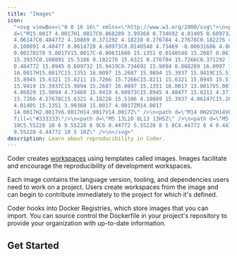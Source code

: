 ```yaml
---
title: "Images"
icon:
  "<svg viewBox=\"0 0 16 16\" xmlns=\"http://www.w3.org/2000/svg\">\n<path
  d=\"M15.0017 4.0017H1.0017C0.868289 3.99368 0.734692 4.01405 0.609732
  4.06147C0.484772 4.10889 0.371292 4.18228 0.276784 4.27678C0.182276 4.37129
  0.108891 4.48477 0.0614728 4.60973C0.0140548 4.73469 -0.00631686 4.86829
  0.00170278 5.0017V15.0017C-0.00631686 15.1351 0.0140548 15.2687 0.0614728
  15.3937C0.108891 15.5186 0.182276 15.6321 0.276784 15.7266C0.371292 15.8211
  0.484772 15.8945 0.609732 15.9419C0.734692 15.9894 0.868289 16.0097 1.0017
  16.0017H15.0017C15.1351 16.0097 15.2687 15.9894 15.3937 15.9419C15.5186
  15.8945 15.6321 15.8211 15.7266 15.7266C15.8211 15.6321 15.8945 15.5186
  15.9419 15.3937C15.9894 15.2687 16.0097 15.1351 16.0017 15.0017V5.0017C16.0097
  4.86829 15.9894 4.73469 15.9419 4.60973C15.8945 4.48477 15.8211 4.37129
  15.7266 4.27678C15.6321 4.18228 15.5186 4.10889 15.3937 4.06147C15.2687
  4.01405 15.1351 3.99368 15.0017 4.0017ZM14.0017
  14.0017H2.0017V6.0017H14.0017V14.0017Z\" />\n<path d=\"M14 0H2V2H14V0Z\"
  fill=\"#333333\"/>\n<path d=\"M5 13L10 8L13 13H5Z\" />\n<path d=\"M5
  10C5.55228 10 6 9.55228 6 9C6 8.44772 5.55228 8 5 8C4.44772 8 4 8.44772 4 9C4
  9.55228 4.44772 10 5 10Z\" />\n</svg>"
description: Learn about reproducibility in Coder.
---
```


Coder creates [workspaces](../workspaces/index.md) using templates called
images. Images facilitate and encourage the reproducibility of development
workspaces.

Each image contains the language version, tooling, and dependencies users need
to work on a project. Users create workspaces from the image and can begin to
contribute immediately to the project for which it's defined.

Coder hooks into Docker Registries, which store images that you can import. You
can source control the Dockerfile in your project's repository to provide your
organization with up-to-date information.

## Get Started

<children></children>
